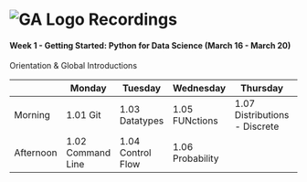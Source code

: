 # ![GA Logo](https://camo.githubusercontent.com/6ce15b81c1f06d716d753a61f5db22375fa684da/68747470733a2f2f67612d646173682e73332e616d617a6f6e6177732e636f6d2f70726f64756374696f6e2f6173736574732f6c6f676f2d39663838616536633963333837313639306533333238306663663535376633332e706e67) Recordings

#### Week 1 - Getting Started: Python for Data Science (March 16 - March 20)

Orientation & Global Introductions

|         | Monday     | Tuesday    | Wednesday  | Thursday| Friday  |
|---------|------------|------------|------------|---------|---------|
| Morning | 1.01 Git | 1.03 Datatypes | 1.05 FUNctions | 1.07 Distributions - Discrete | 1.08 List Comprehensions |
| Afternoon | 1.02 Command Line | 1.04 Control Flow | 1.06 Probability | | |

